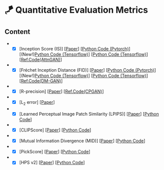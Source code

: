 # 🪁 Quantitative Evaluation Metrics

## Content
  * - [x] [Inception Score (IS)] [[Paper](https://arxiv.org/pdf/1606.03498.pdf)] [[Python Code (Pytorch)](https://github.com/sbarratt/inception-score-pytorch)] [(New!)[Python Code (Tensorflow)](https://github.com/senmaoy/Inception-Score-FID-on-CUB-and-OXford)] [[Python Code (Tensorflow)](https://github.com/taki0112/GAN_Metrics-Tensorflow)] [[Ref.Code(AttnGAN)](https://github.com/taoxugit/AttnGAN)]
  * - [x] [Fréchet Inception Distance (FID)] [[Paper](https://papers.nips.cc/paper/7240-gans-trained-by-a-two-time-scale-update-rule-converge-to-a-local-nash-equilibrium.pdf)] [[Python Code (Pytorch)](https://github.com/mseitzer/pytorch-fid)] [(New!)[Python Code (Tensorflow)](https://github.com/senmaoy/Inception-Score-FID-on-CUB-and-OXford)] [[Python Code (Tensorflow)](https://github.com/taki0112/GAN_Metrics-Tensorflow)] [[Ref.Code(DM-GAN)](https://github.com/MinfengZhu/DM-GAN)]
  * - [x] [R-precision]  [[Paper](https://openaccess.thecvf.com/content_cvpr_2018/papers/Xu_AttnGAN_Fine-Grained_Text_CVPR_2018_paper.pdf)] [[Ref.Code(CPGAN)](https://github.com/dongdongdong666/CPGAN)]
  * - [x] [L<sub>2</sub> error] [[Paper](https://papers.nips.cc/paper/7290-text-adaptive-generative-adversarial-networks-manipulating-images-with-natural-language.pdf)]
  * - [x] [Learned Perceptual Image Patch Similarity (LPIPS)] [[Paper](https://arxiv.org/abs/1801.03924)] [[Python Code](https://github.com/richzhang/PerceptualSimilarity)]
  * - [x] [CLIPScore]  [[Paper](https://arxiv.org/abs/2104.08718)] [[Python Code](https://github.com/jmhessel/clipscore)]
  * - [x] [Mutual Information Divergence (MID)] [[Paper](https://openreview.net/forum?id=wKd2XtSRsjl)] [[Python Code](https://github.com/naver-ai/mid.metric)]
  * - [x] [PickScore] [[Paper](https://arxiv.org/abs/2305.01569)] [[Python Code](https://huggingface.co/yuvalkirstain/PickScore_v1)]
  * - [x] [HPS v2] [[Paper](https://arxiv.org/abs/2306.09341)] [[Python Code](https://github.com/tgxs002/HPSv2)]
